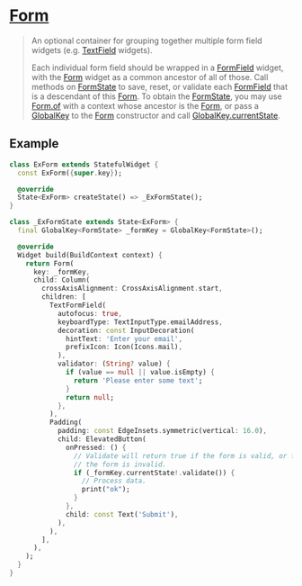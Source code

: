 # [Form](https://api.flutter.dev/flutter/widgets/Form-class.html)

> An optional container for grouping together multiple form field widgets (e.g. [TextField](https://api.flutter.dev/flutter/material/TextField-class.html) widgets).
>
> Each individual form field should be wrapped in a [FormField](https://api.flutter.dev/flutter/widgets/FormField-class.html) widget, with the [Form](https://api.flutter.dev/flutter/widgets/Form-class.html) widget as a common ancestor of all of those. Call methods on [FormState](https://api.flutter.dev/flutter/widgets/FormState-class.html) to save, reset, or validate each [FormField](https://api.flutter.dev/flutter/widgets/FormField-class.html) that is a descendant of this [Form](https://api.flutter.dev/flutter/widgets/Form-class.html). To obtain the [FormState](https://api.flutter.dev/flutter/widgets/FormState-class.html), you may use [Form.of](https://api.flutter.dev/flutter/widgets/Form/of.html) with a context whose ancestor is the [Form](https://api.flutter.dev/flutter/widgets/Form-class.html), or pass a [GlobalKey](https://api.flutter.dev/flutter/widgets/GlobalKey-class.html) to the [Form](https://api.flutter.dev/flutter/widgets/Form-class.html) constructor and call [GlobalKey.currentState](https://api.flutter.dev/flutter/widgets/GlobalKey/currentState.html).

## Example

```dart
class ExForm extends StatefulWidget {
  const ExForm({super.key});

  @override
  State<ExForm> createState() => _ExFormState();
}

class _ExFormState extends State<ExForm> {
  final GlobalKey<FormState> _formKey = GlobalKey<FormState>();

  @override
  Widget build(BuildContext context) {
    return Form(
      key: _formKey,
      child: Column(
        crossAxisAlignment: CrossAxisAlignment.start,
        children: [
          TextFormField(
            autofocus: true,
            keyboardType: TextInputType.emailAddress,
            decoration: const InputDecoration(
              hintText: 'Enter your email',
              prefixIcon: Icon(Icons.mail),
            ),
            validator: (String? value) {
              if (value == null || value.isEmpty) {
                return 'Please enter some text';
              }
              return null;
            },
          ),
          Padding(
            padding: const EdgeInsets.symmetric(vertical: 16.0),
            child: ElevatedButton(
              onPressed: () {
                // Validate will return true if the form is valid, or false if
                // the form is invalid.
                if (_formKey.currentState!.validate()) {
                  // Process data.
                  print("ok");
                }
              },
              child: const Text('Submit'),
            ),
          ),
        ],
      ),
    );
  }
}
```

